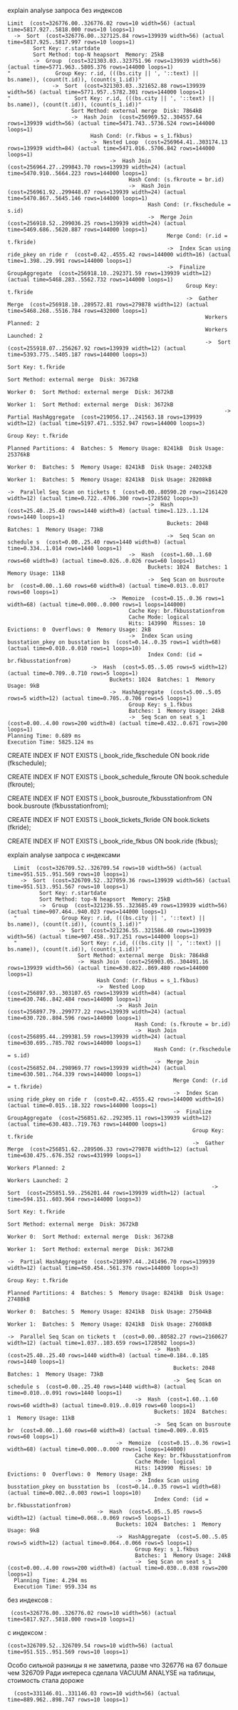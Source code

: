 explain analyse запроса без индексов

    Limit  (cost=326776.00..326776.02 rows=10 width=56) (actual time=5817.927..5818.000 rows=10 loops=1)
      ->  Sort  (cost=326776.00..327125.84 rows=139939 width=56) (actual time=5817.925..5817.997 rows=10 loops=1)
            Sort Key: r.startdate
            Sort Method: top-N heapsort  Memory: 25kB
            ->  Group  (cost=321303.03..323751.96 rows=139939 width=56) (actual time=5771.963..5805.376 rows=144000 loops=1)
    "              Group Key: r.id, (((bs.city || ', '::text) || bs.name)), (count(t.id)), (count(s_1.id))"
                  ->  Sort  (cost=321303.03..321652.88 rows=139939 width=56) (actual time=5771.957..5782.301 rows=144000 loops=1)
    "                    Sort Key: r.id, (((bs.city || ', '::text) || bs.name)), (count(t.id)), (count(s_1.id))"
                        Sort Method: external merge  Disk: 7864kB
                        ->  Hash Join  (cost=256969.52..304557.64 rows=139939 width=56) (actual time=5471.743..5736.524 rows=144000 loops=1)
                              Hash Cond: (r.fkbus = s_1.fkbus)
                              ->  Nested Loop  (cost=256964.41..303174.13 rows=139939 width=84) (actual time=5471.016..5706.842 rows=144000 loops=1)
                                    ->  Hash Join  (cost=256964.27..299843.70 rows=139939 width=24) (actual time=5470.910..5664.223 rows=144000 loops=1)
                                          Hash Cond: (s.fkroute = br.id)
                                          ->  Hash Join  (cost=256961.92..299448.07 rows=139939 width=24) (actual time=5470.867..5645.146 rows=144000 loops=1)
                                                Hash Cond: (r.fkschedule = s.id)
                                                ->  Merge Join  (cost=256918.52..299036.25 rows=139939 width=24) (actual time=5469.686..5620.887 rows=144000 loops=1)
                                                      Merge Cond: (r.id = t.fkride)
                                                      ->  Index Scan using ride_pkey on ride r  (cost=0.42..4555.42 rows=144000 width=16) (actual time=1.398..29.991 rows=144000 loops=1)
                                                      ->  Finalize GroupAggregate  (cost=256918.10..292371.59 rows=139939 width=12) (actual time=5468.283..5562.732 rows=144000 loops=1)
                                                            Group Key: t.fkride
                                                            ->  Gather Merge  (cost=256918.10..289572.81 rows=279878 width=12) (actual time=5468.268..5516.784 rows=432000 loops=1)
                                                                  Workers Planned: 2
                                                                  Workers Launched: 2
                                                                  ->  Sort  (cost=255918.07..256267.92 rows=139939 width=12) (actual time=5393.775..5405.187 rows=144000 loops=3)
                                                                        Sort Key: t.fkride
                                                                        Sort Method: external merge  Disk: 3672kB
                                                                        Worker 0:  Sort Method: external merge  Disk: 3672kB
                                                                        Worker 1:  Sort Method: external merge  Disk: 3672kB
                                                                        ->  Partial HashAggregate  (cost=219056.17..241563.18 rows=139939 width=12) (actual time=5197.471..5352.947 rows=144000 loops=3)
                                                                              Group Key: t.fkride
                                                                              Planned Partitions: 4  Batches: 5  Memory Usage: 8241kB  Disk Usage: 25376kB
                                                                              Worker 0:  Batches: 5  Memory Usage: 8241kB  Disk Usage: 24032kB
                                                                              Worker 1:  Batches: 5  Memory Usage: 8241kB  Disk Usage: 28208kB
                                                                              ->  Parallel Seq Scan on tickets t  (cost=0.00..80590.20 rows=2161420 width=12) (actual time=0.722..4706.300 rows=1728502 loops=3)
                                                ->  Hash  (cost=25.40..25.40 rows=1440 width=8) (actual time=1.123..1.124 rows=1440 loops=1)
                                                      Buckets: 2048  Batches: 1  Memory Usage: 73kB
                                                      ->  Seq Scan on schedule s  (cost=0.00..25.40 rows=1440 width=8) (actual time=0.334..1.014 rows=1440 loops=1)
                                          ->  Hash  (cost=1.60..1.60 rows=60 width=8) (actual time=0.026..0.026 rows=60 loops=1)
                                                Buckets: 1024  Batches: 1  Memory Usage: 11kB
                                                ->  Seq Scan on busroute br  (cost=0.00..1.60 rows=60 width=8) (actual time=0.013..0.017 rows=60 loops=1)
                                    ->  Memoize  (cost=0.15..0.36 rows=1 width=68) (actual time=0.000..0.000 rows=1 loops=144000)
                                          Cache Key: br.fkbusstationfrom
                                          Cache Mode: logical
                                          Hits: 143990  Misses: 10  Evictions: 0  Overflows: 0  Memory Usage: 2kB
                                          ->  Index Scan using busstation_pkey on busstation bs  (cost=0.14..0.35 rows=1 width=68) (actual time=0.010..0.010 rows=1 loops=10)
                                                Index Cond: (id = br.fkbusstationfrom)
                              ->  Hash  (cost=5.05..5.05 rows=5 width=12) (actual time=0.709..0.710 rows=5 loops=1)
                                    Buckets: 1024  Batches: 1  Memory Usage: 9kB
                                    ->  HashAggregate  (cost=5.00..5.05 rows=5 width=12) (actual time=0.705..0.706 rows=5 loops=1)
                                          Group Key: s_1.fkbus
                                          Batches: 1  Memory Usage: 24kB
                                          ->  Seq Scan on seat s_1  (cost=0.00..4.00 rows=200 width=8) (actual time=0.432..0.671 rows=200 loops=1)
    Planning Time: 0.689 ms
    Execution Time: 5825.124 ms

CREATE INDEX IF NOT EXISTS i_book_ride_fkschedule ON book.ride (fkschedule);

CREATE INDEX IF NOT EXISTS i_book_schedule_fkroute ON book.schedule (fkroute);

CREATE INDEX IF NOT EXISTS i_book_busroute_fkbusstationfrom ON book.busroute (fkbusstationfrom);

CREATE INDEX IF NOT EXISTS i_book_tickets_fkride ON book.tickets (fkride);

CREATE INDEX IF NOT EXISTS i_book_ride_fkbus ON book.ride (fkbus);

explain analyse запроса с индексами

      Limit  (cost=326709.52..326709.54 rows=10 width=56) (actual time=951.515..951.569 rows=10 loops=1)
        ->  Sort  (cost=326709.52..327059.36 rows=139939 width=56) (actual time=951.513..951.567 rows=10 loops=1)
              Sort Key: r.startdate
              Sort Method: top-N heapsort  Memory: 25kB
              ->  Group  (cost=321236.55..323685.49 rows=139939 width=56) (actual time=907.464..940.023 rows=144000 loops=1)
      "              Group Key: r.id, (((bs.city || ', '::text) || bs.name)), (count(t.id)), (count(s_1.id))"
                    ->  Sort  (cost=321236.55..321586.40 rows=139939 width=56) (actual time=907.458..917.251 rows=144000 loops=1)
      "                    Sort Key: r.id, (((bs.city || ', '::text) || bs.name)), (count(t.id)), (count(s_1.id))"
                          Sort Method: external merge  Disk: 7864kB
                          ->  Hash Join  (cost=256903.05..304491.16 rows=139939 width=56) (actual time=630.822..869.480 rows=144000 loops=1)
                                Hash Cond: (r.fkbus = s_1.fkbus)
                                ->  Nested Loop  (cost=256897.93..303107.65 rows=139939 width=84) (actual time=630.746..842.484 rows=144000 loops=1)
                                      ->  Hash Join  (cost=256897.79..299777.22 rows=139939 width=24) (actual time=630.720..804.596 rows=144000 loops=1)
                                            Hash Cond: (s.fkroute = br.id)
                                            ->  Hash Join  (cost=256895.44..299381.59 rows=139939 width=24) (actual time=630.695..785.702 rows=144000 loops=1)
                                                  Hash Cond: (r.fkschedule = s.id)
                                                  ->  Merge Join  (cost=256852.04..298969.77 rows=139939 width=24) (actual time=630.501..764.339 rows=144000 loops=1)
                                                        Merge Cond: (r.id = t.fkride)
                                                        ->  Index Scan using ride_pkey on ride r  (cost=0.42..4555.42 rows=144000 width=16) (actual time=0.015..18.322 rows=144000 loops=1)
                                                        ->  Finalize GroupAggregate  (cost=256851.62..292305.11 rows=139939 width=12) (actual time=630.483..719.763 rows=144000 loops=1)
                                                              Group Key: t.fkride
                                                              ->  Gather Merge  (cost=256851.62..289506.33 rows=279878 width=12) (actual time=630.475..676.352 rows=431999 loops=1)
                                                                    Workers Planned: 2
                                                                    Workers Launched: 2
                                                                    ->  Sort  (cost=255851.59..256201.44 rows=139939 width=12) (actual time=594.151..603.964 rows=144000 loops=3)
                                                                          Sort Key: t.fkride
                                                                          Sort Method: external merge  Disk: 3672kB
                                                                          Worker 0:  Sort Method: external merge  Disk: 3672kB
                                                                          Worker 1:  Sort Method: external merge  Disk: 3672kB
                                                                          ->  Partial HashAggregate  (cost=218997.44..241496.70 rows=139939 width=12) (actual time=450.454..561.376 rows=144000 loops=3)
                                                                                Group Key: t.fkride
                                                                                Planned Partitions: 4  Batches: 5  Memory Usage: 8241kB  Disk Usage: 27488kB
                                                                                Worker 0:  Batches: 5  Memory Usage: 8241kB  Disk Usage: 27504kB
                                                                                Worker 1:  Batches: 5  Memory Usage: 8241kB  Disk Usage: 27608kB
                                                                                ->  Parallel Seq Scan on tickets t  (cost=0.00..80582.27 rows=2160627 width=12) (actual time=1.037..103.659 rows=1728502 loops=3)
                                                  ->  Hash  (cost=25.40..25.40 rows=1440 width=8) (actual time=0.184..0.185 rows=1440 loops=1)
                                                        Buckets: 2048  Batches: 1  Memory Usage: 73kB
                                                        ->  Seq Scan on schedule s  (cost=0.00..25.40 rows=1440 width=8) (actual time=0.010..0.091 rows=1440 loops=1)
                                            ->  Hash  (cost=1.60..1.60 rows=60 width=8) (actual time=0.019..0.019 rows=60 loops=1)
                                                  Buckets: 1024  Batches: 1  Memory Usage: 11kB
                                                  ->  Seq Scan on busroute br  (cost=0.00..1.60 rows=60 width=8) (actual time=0.009..0.015 rows=60 loops=1)
                                      ->  Memoize  (cost=0.15..0.36 rows=1 width=68) (actual time=0.000..0.000 rows=1 loops=144000)
                                            Cache Key: br.fkbusstationfrom
                                            Cache Mode: logical
                                            Hits: 143990  Misses: 10  Evictions: 0  Overflows: 0  Memory Usage: 2kB
                                            ->  Index Scan using busstation_pkey on busstation bs  (cost=0.14..0.35 rows=1 width=68) (actual time=0.002..0.003 rows=1 loops=10)
                                                  Index Cond: (id = br.fkbusstationfrom)
                                ->  Hash  (cost=5.05..5.05 rows=5 width=12) (actual time=0.068..0.069 rows=5 loops=1)
                                      Buckets: 1024  Batches: 1  Memory Usage: 9kB
                                      ->  HashAggregate  (cost=5.00..5.05 rows=5 width=12) (actual time=0.064..0.066 rows=5 loops=1)
                                            Group Key: s_1.fkbus
                                            Batches: 1  Memory Usage: 24kB
                                            ->  Seq Scan on seat s_1  (cost=0.00..4.00 rows=200 width=8) (actual time=0.030..0.038 rows=200 loops=1)
      Planning Time: 4.294 ms
      Execution Time: 959.334 ms


 без индексов :
   
     (cost=326776.00..326776.02 rows=10 width=56) (actual time=5817.927..5818.000 rows=10 loops=1)
     
 с индексом :
 
    (cost=326709.52..326709.54 rows=10 width=56) (actual time=951.515..951.569 rows=10 loops=1)


Особо сильной разницы я не заметила, разве что 326776 на 67 больше чем 326709
Ради интереса сделала VACUUM ANALYSE на таблицы, стоимость стала дороже 

      (cost=331146.01..331146.03 rows=10 width=56) (actual time=889.962..898.747 rows=10 loops=1)

